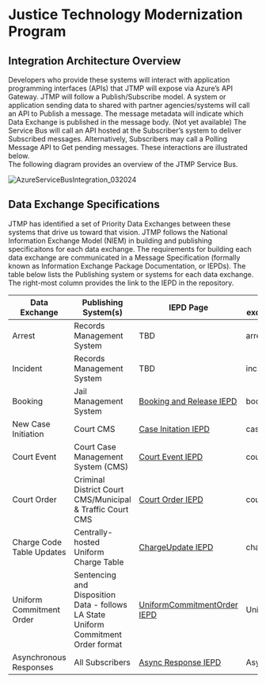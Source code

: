 <h1>Justice Technology Modernization Program</h1>
<h2>Integration Architecture Overview</h2>
<p>Developers who provide these systems will interact with application programming interfaces (APIs) that JTMP will expose via Azure’s API Gateway. ​JTMP will follow a Publish/Subscribe model. ​A system or application sending data to shared with partner agencies/systems will call an API to Publish a message. ​The message metadata will indicate which Data Exchange is published in the message body. ​(Not yet available) The Service Bus will call an API hosted at the Subscriber’s system to deliver Subscribed messages. ​Alternatively, Subscribers may call a Polling Message API to Get pending messages. ​These interactions are illustrated below. <br>
The following diagram provides an overview of the JTMP Service Bus. ​</p>

![AzureServiceBusIntegration_032024](https://github.com/CityOfNewOrleans/JTMP-Data-Exchange-Specs/assets/164246967/b57a533a-3345-4b62-a3b8-5c11cf4c4e98 "Azure Service Bus")

<h2>Data Exchange Specifications </h2>
<p>JTMP has identified a set of Priority Data Exchanges between these systems that drive us toward that vision.  JTMP follows the National Information Exchange Model (NIEM) in building and publishing specificaitons for each data exchange. The requirements for building each data exchange are communicated in a Message Specification (formally known as Information Exchange Package Documentation, or IEPDs). The table below lists the Publishing system or systems for each data exchange. The right-most column provides the link to the IEPD in the repository.</p>
 
|Data Exchange |Publishing System(s) |IEPD Page |API Topic-exchangeDataType name|
|-----|------|------|-----|
|Arrest|Records Management System |TBD|arrestReport|
Incident|Records Management System |TBD |incidentReport|
|Booking | Jail Management System|[Booking and Release IEPD](https://github.com/CityOfNewOrleans/JTMP-Data-Exchange-Specs/schemas/blob/main/schemas/booking_iepd/BookingAndRelease.md) |bookingAndRelease|
|New Case Initiation |Court CMS|[Case Initation IEPD](https://github.com/CityOfNewOrleans/JTMP-Data-Exchange-Specs/blob/main/CaseInitiation.md) |caseInitiation|
|Court Event|Court Case Management System (CMS)|[Court Event IEPD](https://github.com/CityOfNewOrleans/JTMP-Data-Exchange-Specs/blob/main/CourtEventExchange.md) |courtEvent|
|Court Order|Criminal District Court CMS/Municipal & Traffic Court CMS|[Court Order IEPD](https://github.com/CityOfNewOrleans/JTMP-Data-Exchange-Specs/blob/main/CourtOrderExchange.md)|courtOrder|
|Charge Code Table Updates|Centrally-hosted Uniform Charge Table|[ChargeUpdate IEPD](https://github.com/CityOfNewOrleans/JTMP-Data-Exchange-Specs/blob/main/ChargeCodeUpdateExchange.md)|chargeUpdate|
|Uniform Commitment Order|Sentencing and Disposition Data - follows LA State Uniform Commitment Order format|[UniformCommitmentOrder IEPD](https://github.com/CityOfNewOrleans/JTMP-Data-Exchange-Specs/blob/main/ChargeCodeUpdateExchange.md)|UniformCommitmentOrder|
|Asynchronous Responses|All Subscribers|[Async Response IEPD](https://github.com/CityOfNewOrleans/JTMP-Data-Exchange-Specs/blob/main/AsyncResponse.md)|AsyncResponse|
